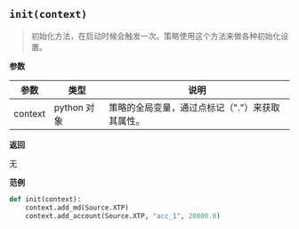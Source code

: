 ## `init(context)`

> 初始化方法，在启动时候会触发一次。策略使用这个方法来做各种初始化设置。

**参数**

| 参数    | 类型        | 说明                                            |
| ------- | ----------- | ----------------------------------------------- |
| context | python 对象 | 策略的全局变量，通过点标记（"."）来获取其属性。 |

**返回**

无

**范例**

```python
def init(context):
    context.add_md(Source.XTP)
    context.add_account(Source.XTP, "acc_1", 20000.0)   
```

## 